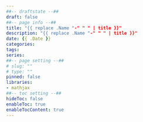 ```yaml
---
##-- draftstate --##
draft: false
##-- page info --##
title: "{{ replace .Name "-" " " | title }}"
description: "{{ replace .Name "-" " " | title }}"
date: {{ .Date }}
categories:
tags:
series:
##-- page setting --##
# slug: ""
# type: ""
pinned: false
libraries:
- mathjax 
##-- toc setting --##
hideToc: false
enableToc: true
enableTocContent: true
---
```


